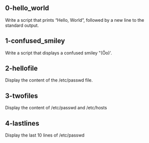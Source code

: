 ## 0-hello_world
Write a script that prints “Hello, World”, followed by a new line to the standard output.
## 1-confused_smiley
Write a script that displays a confused smiley "(Ôo)'.
## 2-hellofile
Display the content of the /etc/passwd file.
## 3-twofiles
Display the content of /etc/passwd and /etc/hosts
## 4-lastlines
Display the last 10 lines of /etc/passwd
